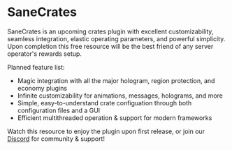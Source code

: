 # SaneCrates

SaneCrates is an upcoming crates plugin with excellent customizability, seamless integration, elastic operating parameters, and powerful simplicity. Upon completion this free resource will be the best friend of any server operator's rewards setup.

Planned feature list:

- Magic integration with all the major hologram, region protection, and economy plugins
- Infinite customizability for animations, messages, holograms, and more
- Simple, easy-to-understand crate configuation through both configuration files and a GUI
- Efficient multithreaded operation & support for modern frameworks

Watch this resource to enjoy the plugin upon first release, or join our [Discord](https://discord.gg/qaYgCqJj2X) for community & support!
